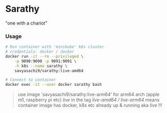# Sarathy
"one with a chariot"

### Usage
```bash
# Run container with 'minikube' k8s cluster
# credentials: docker / docker
docker run -it --rm --privileged \
    -p 9090:9090 -p 9091:9091 \
    -h k8s --name sarathy \
    savyasachi9/sarathy:live-amd64

# Connect to container
docker exec -it --user docker sarathy bash

```
> use image 'savyasachi9/sarathy:live-arm64' for arm64 arch (apple m1, raspberry pi etc)
> *live* in the tag *live-amd64 / live-arm64* means container image has docker, k8s etc already up & running aka live !!!